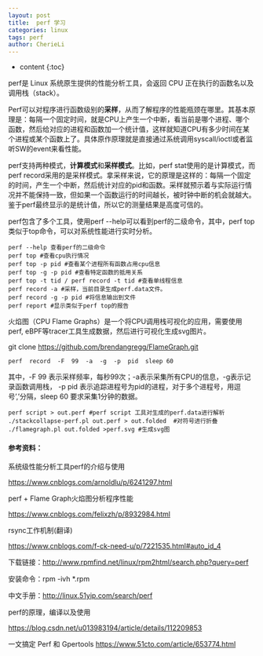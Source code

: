 ```yaml
---
layout: post
title:  perf 学习
categories: linux
tags: perf
author: CherieLi
---
```


* content
{:toc}  

perf是 Linux 系统原生提供的性能分析工具，会返回 CPU 正在执行的函数名以及调用栈（stack）。  

Perf可以对程序进行函数级别的**采样**，从而了解程序的性能瓶颈在哪里。其基本原理是：每隔一个固定时间，就是CPU上产生一个中断，看当前是哪个进程、哪个函数，然后给对应的进程和函数加一个统计值，这样就知道CPU有多少时间在某个进程或某个函数上了。具体原作原理就是直接通过系统调用syscall/ioctl或者监听SW的event来看性能。


perf支持两种模式，**计算模式**和**采样模式**。比如，perf stat使用的是计算模式，而perf record采用的是采样模式。拿采样来说，它的原理是这样的：每隔一个固定的时间，产生一个中断，然后统计对应的pid和函数。采样就预示着与实际运行情况并不能保持一致，但如果一个函数运行的时间越长，被时钟中断的机会就越大。鉴于perf最终显示的是统计值，所以它的测量结果是高度可信的。  

perf包含了多个工具，使用perf  --help可以看到perf的二级命令，其中，perf top类似于top命令，可以对系统性能进行实时分析。

```
perf --help 查看perf的二级命令
perf top #查看cpu执行情况
perf top -p pid #查看某个进程所有函数占用cpu信息
perf top -g -p pid #查看特定函数的抵用关系
perf top -t tid / perf record -t tid #查看单线程信息
perf record -a #采样，当前目录生成perf.data文件。
perf record -g -p pid #将信息输出到文件
perf report #显示类似于perf top的报告

```



火焰图（CPU Flame Graphs）是一个将CPU调用栈可视化的应用，需要使用perf, eBPF等tracer工具生成数据，然后进行可视化生成svg图片。

git clone https://github.com/brendangregg/FlameGraph.git

```
perf  record  -F  99  -a  -g  -p  pid  sleep 60
```

其中，-F 99 表示采样频率，每秒99次；-a表示采集所有CPU的信息，-g表示记录函数调用栈， -p pid 表示追踪进程号为pid的进程，对于多个进程号，用逗号’,’分隔，sleep 60 要求采集1分钟的数据。

```
perf script > out.perf #perf script 工具对生成的perf.data进行解析
./stackcollapse-perf.pl out.perf > out.folded  #对符号进行折叠
./flamegraph.pl out.folded >perf.svg #生成svg图
```



#### 参考资料：

系统级性能分析工具perf的介绍与使用

<https://www.cnblogs.com/arnoldlu/p/6241297.html>

perf + Flame Graph火焰图分析程序性能

<https://www.cnblogs.com/felixzh/p/8932984.html>

rsync工作机制(翻译)

<https://www.cnblogs.com/f-ck-need-u/p/7221535.html#auto_id_4>

下载链接：http://www.rpmfind.net/linux/rpm2html/search.php?query=perf

安装命令：rpm -ivh *.rpm

中文手册：http://linux.51yip.com/search/perf

perf的原理，编译以及使用

https://blog.csdn.net/u013983194/article/details/112209853

一文搞定 Perf 和 Gpertools
https://www.51cto.com/article/653774.html
